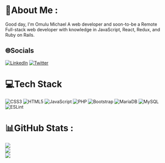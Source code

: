 # 💫About Me :
Good day, I'm Omulu Michael
A web developer and soon-to-be a Remote Full-stack web developer with knowledge in JavaScript, React, Redux, and Ruby on Rails.


## 🌐Socials
[![LinkedIn](https://img.shields.io/badge/LinkedIn-%230077B5.svg?logo=linkedin&logoColor=white)](https://www.linkedin.com/in/ugochukwu-omulu-b9697663/) [![Twitter](https://img.shields.io/badge/Twitter-%231DA1F2.svg?logo=Twitter&logoColor=white)](https://twitter.com/omulum) 

# 💻Tech Stack
![CSS3](https://img.shields.io/badge/css3-%231572B6.svg?style=for-the-badge&logo=css3&logoColor=white) ![HTML5](https://img.shields.io/badge/html5-%23E34F26.svg?style=for-the-badge&logo=html5&logoColor=white) ![JavaScript](https://img.shields.io/badge/javascript-%23323330.svg?style=for-the-badge&logo=javascript&logoColor=%23F7DF1E) ![PHP](https://img.shields.io/badge/php-%23777BB4.svg?style=for-the-badge&logo=php&logoColor=white) ![Bootstrap](https://img.shields.io/badge/bootstrap-%23563D7C.svg?style=for-the-badge&logo=bootstrap&logoColor=white) ![MariaDB](https://img.shields.io/badge/MariaDB-003545?style=for-the-badge&logo=mariadb&logoColor=white) ![MySQL](https://img.shields.io/badge/mysql-%2300f.svg?style=for-the-badge&logo=mysql&logoColor=white) ![ESLint](https://img.shields.io/badge/ESLint-4B3263?style=for-the-badge&logo=eslint&logoColor=white)
# 📊GitHub Stats :
![](https://github-readme-stats.vercel.app/api?username=rolandfbk&theme=radical&hide_border=false&include_all_commits=false&count_private=false)<br/>
![](https://github-readme-streak-stats.herokuapp.com/?user=rolandfbk&theme=radical&hide_border=false)<br/>
![](https://github-readme-stats.vercel.app/api/top-langs/?username=rolandfbk&theme=radical&hide_border=false&include_all_commits=false&count_private=false&layout=compact)
